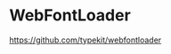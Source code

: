 # WebFontLoader
https://github.com/typekit/webfontloader


  <script src="https://ajax.googleapis.com/ajax/libs/webfont/1.6.26/webfont.js">

  </script>
  
  <script type="text/javascript">
    WebFont.load({
      google: {
        families: ['Roboto:300,400,500,700']
      }});
  </script>
  
    
  <script src="https://ajax.googleapis.com/ajax/libs/webfont/1.6.26/webfont.js"/>
  <script type="text/javascript">
    WebFont.load({
      google: {
        families: ['Roboto:300']
      }});
  </script>
